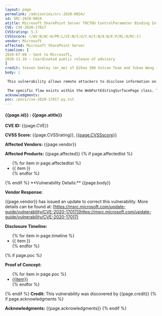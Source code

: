 ```yaml
---
layout: page
permalink: /advisories/src-2020-0024/
id: SRC-2020-0024
atitle: Microsoft SharePoint Server TOCTOU ControlParameter Binding Information Disclosure Vulnerability
CVE: CVE-2020-17017
CVSSrating: 5.3
CVSSscore: (/AV:N/AC:H/PR:L/UI:N/S:U/C:H/I:N/A:N/E:P/RL:O/RC:C)
vendor: Microsoft
affected: Microsoft SharePoint Server
timeline: [
2020-07-08 – Sent to Microsoft,
2020-11-10 – Coordinated public release of advisory
]
credit: Steven Seeley (mr_me) of Qihoo 360 Vulcan Team and Yuhao Weng (@cjm00nw)
body: |
 
 This vulnerability allows remote attackers to disclose information on affected installations of SharePoint Server. Authentication is required to exploit this vulnerability.
 
 The specific flaw exists within the WebPartEditingSurfacePage class. The issue results from the lack of proper validation of user-supplied control markup. An attacker can leverage this vulnerability to disclose information in In the context of the Administrator.
acknowledgments:
poc: /pocs/cve-2020-17017.py.txt
---
```


<h4><b>{{page.id}} : {{page.atitle}}</b></h4>

**CVE ID:**
{{page.CVE}}

**CVSS Score:**
{{page.CVSSrating}}, <a href="https://nvd.nist.gov/vuln-metrics/cvss/v3-calculator?vector={{page.CVSSscore}}">{{page.CVSSscore}}</a>

**Affected Vendors:**
{{page.vendor}}

**Affected Products:**
{{page.affected}}
{% if page.affectedlist %}
<ul class="cn">
{% for item in page.affectedlist %}
  <li>{{ item }}</li>
{% endfor %}
</ul>
{% endif %}
**Vulnerability Details:**
{{page.body}}

**Vendor Response:**

{{page.vendor}} has issued an update to correct this vulnerability. More details can be found at:
[https://msrc.microsoft.com/update-guide/vulnerability/CVE-2020-17017](https://msrc.microsoft.com/update-guide/vulnerability/CVE-2020-17017)

**Disclosure Timeline:**
<ul>
{% for item in page.timeline %}
  <li>{{ item }}</li>
{% endfor %}
</ul>
{% if page.poc %}

**Proof of Concept:**
<ul>
{% for item in page.poc %}
  <li><a href="{{item}}">{{item}}</a></li>
{% endfor %}
</ul>

{% endif %}
**Credit:**
This vulnerability was discovered by {{page.credit}}
{% if page.acknowledgments %}

**Acknowledgments:**
{{page.acknowledgments}}
{% endif %}